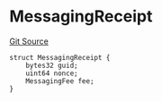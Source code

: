 # MessagingReceipt
[Git Source](https://github.com/malda-protocol/malda-lending/blob/ae9b756ce0322e339daafd68cf97592f5de2033d/src\interfaces\external\layerzero\v2\ILayerZeroEndpointV2.sol)


```solidity
struct MessagingReceipt {
    bytes32 guid;
    uint64 nonce;
    MessagingFee fee;
}
```

